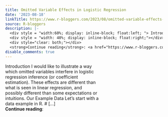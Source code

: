 ```yaml
---
title: Omitted Variable Effects in Logistic Regression
date: '2023-08-18'
linkTitle: https://www.r-bloggers.com/2023/08/omitted-variable-effects-in-logistic-regression/
source: R-bloggers
description: |-
  <div style = "width:60%; display: inline-block; float:left; "> Introduction I would like to illustrate a way which omitted variables interfere in logistic regression inference (or coefficient estimation). These effects are different than what is seen in linear regression, and possibly different than some expectations or intuitions. Our Example Data Let’s start with a data example in R. # […]</div>
  <div style = "width: 40%; display: inline-block; float:right;"></div>
  <div style="clear: both;"></div>
  <strong>Continue reading</strong>: <a href="https://www.r-bloggers.com/2023/08/omitted-variable-ef ...
disable_comments: true
---
```

<div style = "width:60%; display: inline-block; float:left; "> Introduction I would like to illustrate a way which omitted variables interfere in logistic regression inference (or coefficient estimation). These effects are different than what is seen in linear regression, and possibly different than some expectations or intuitions. Our Example Data Let’s start with a data example in R. # […]</div>
<div style = "width: 40%; display: inline-block; float:right;"></div>
<div style="clear: both;"></div>
<strong>Continue reading</strong>: <a href="https://www.r-bloggers.com/2023/08/omitted-variable-ef ...